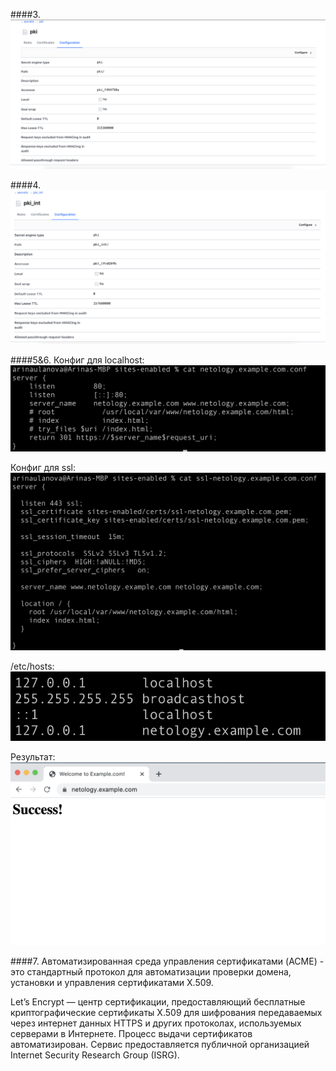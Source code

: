 ####3. 
![image info](../images/sysadm/security/pki.png)

####4. 
![image info](../images/sysadm/security/pki_int.png)

####5&6.
Конфиг для localhost:
![image info](../images/sysadm/security/conf.png)

Конфиг для ssl:
![image info](../images/sysadm/security/ssl_conf.png)

/etc/hosts:
![image info](../images/sysadm/security/etc_hosts.png)

Результат:
![image info](../images/sysadm/security/result.png)

####7.
Автоматизированная среда управления сертификатами (ACME) - это стандартный протокол для автоматизации проверки домена, установки и управления сертификатами X.509. 

Let’s Encrypt — центр сертификации, предоставляющий бесплатные криптографические сертификаты X.509 для шифрования передаваемых через интернет данных HTTPS и других протоколах, используемых серверами в Интернете. Процесс выдачи сертификатов автоматизирован.
Сервис предоставляется публичной организацией Internet Security Research Group (ISRG).
